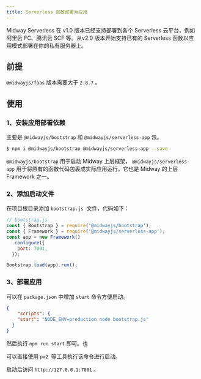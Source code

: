 ```yaml
---
title: Serverless 函数部署为应用
---
```


  Midway Serverless 在 v1.0 版本已经支持部署到各个 Serverless 云平台，例如阿里云 FC、腾讯云 SCF 等。从v2.0 版本开始支持已有的 Serverless 函数以应用模式部署在你的私有服务器上。


## 前提


`@midwayjs/faas` 版本需要大于 `2.8.7` 。


## 使用
#### 
### 1、安装应用部署依赖


主要是 `@midwayjs/bootstrap` 和 `@midwayjs/serverless-app` 包。
```bash
$ npm i @midwayjs/bootstrap @midwayjs/serverless-app --save
```
`@midwayjs/bootstrap` 用于启动 Midway 上层框架， `@midwayjs/serverless-app` 用于将原有的函数代码包裹成实际应用运行，它也是 Midway 的上层 Framework 之一。


### 2、添加启动文件


在项目根目录添加 `bootstrap.js`  文件，代码如下：
```javascript
// bootstrap.js
const { Bootstrap } = require('@midwayjs/bootstrap');
const { Framework } = require('@midwayjs/serverless-app');
const app = new Framework()
  .configure({
    port: 7001,
  });

Bootstrap.load(app).run();
```


### 3、部署应用


可以在 `package.json` 中增加 `start` 命令方便启动。
```json
{
	"scripts": {
  	"start": "NODE_ENV=production node bootstrap.js"
  }
}
```


然后执行 `npm run start` 即可。也


可以直接使用 `pm2`  等工具执行该命令进行启动。


启动后访问 `http://127.0.0.1:7001` 。